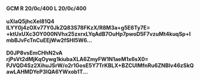 #### GCM R 20/0c/400 L 20/0c/400
**uXIaQ5jhcXeI81Q4**<br/>**ILYY0j4zOXv77Y0JkZQ83S78FKzX/R8M3a+g5E6Ty7E=**<br/>**+ktUxUXc3OY000NVhx25zxrxLYqAdB7OuHp7pwoD5F7vzuMt4kuqSp+ImbBJvFcTnCuEEjWw2fSHI5W6...**<br/><br/>
**D0JP8vsEmCHhN2vA**<br/>**rjPsVt2dMjKqOywg1kiubaXLA6ZmyFW1N1aeM1x6sX0=**<br/>**PJVQD4Sz2XihuJSrW/o2r1GosE5Y7TrKBLX+BZCUIMfnRu6ZNBIv46zSkQawLAHMDYeP3IQA6YWxob1T...**